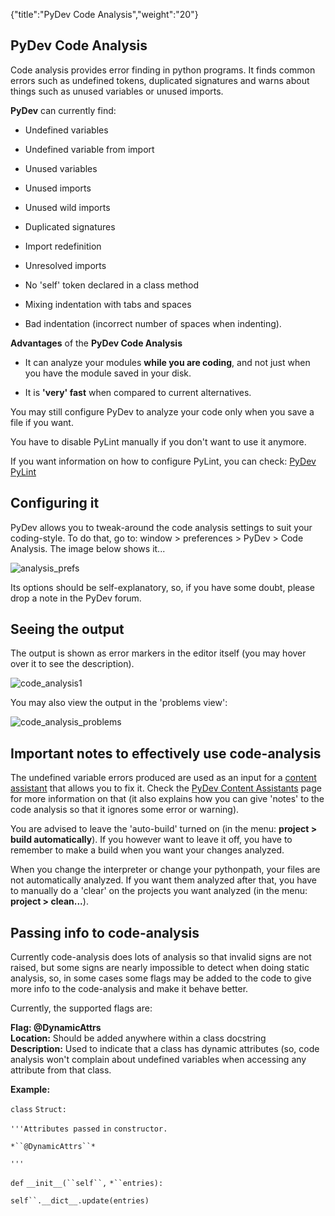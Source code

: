 {"title":"PyDev Code Analysis","weight":"20"} 

## PyDev Code Analysis

Code analysis provides error finding in python programs. It finds common errors such as undefined tokens, duplicated signatures and warns about things such as unused variables or unused imports.

**PyDev** can currently find:

*   Undefined variables
    
*   Undefined variable from import
    
*   Unused variables
    
*   Unused imports
    
*   Unused wild imports
    
*   Duplicated signatures
    
*   Import redefinition
    
*   Unresolved imports
    
*   No 'self' token declared in a class method
    
*   Mixing indentation with tabs and spaces
    
*   Bad indentation (incorrect number of spaces when indenting).
    

**Advantages** of the **PyDev Code Analysis**

*   It can analyze your modules **while you are coding**, and not just when you have the module saved in your disk.
    
*   It is **'very' fast** when compared to current alternatives.
    

You may still configure PyDev to analyze your code only when you save a file if you want.

You have to disable PyLint manually if you don't want to use it anymore.

If you want information on how to configure PyLint, you can check: [PyDev PyLint](/docs/appc/Axway_Appcelerator_Studio/Axway_Appcelerator_Studio_Guide/Web_Development/Python_Development/PyDev_Features/PyDev_PyLint/)

## Configuring it

PyDev allows you to tweak-around the code analysis settings to suit your coding-style. To do that, go to: window > preferences > PyDev > Code Analysis. The image below shows it...

![analysis_prefs](/Images/appc/pydev.org/images/codeanalysis/analysis_prefs.png)

Its options should be self-explanatory, so, if you have some doubt, please drop a note in the PyDev forum.

## Seeing the output

The output is shown as error markers in the editor itself (you may hover over it to see the description).

![code_analysis1](/Images/appc/pydev.org/images/codeanalysis/code_analysis1.png)

You may also view the output in the 'problems view':

![code_analysis_problems](/Images/appc/pydev.org/images/codeanalysis/code_analysis_problems.png)

## Important notes to effectively use code-analysis

The undefined variable errors produced are used as an input for a [content assistant](/docs/appc/Axway_Appcelerator_Studio/Axway_Appcelerator_Studio_Guide/Web_Development/Python_Development/PyDev_Features/PyDev_Content_Assistants/) that allows you to fix it. Check the [PyDev Content Assistants](/docs/appc/Axway_Appcelerator_Studio/Axway_Appcelerator_Studio_Guide/Web_Development/Python_Development/PyDev_Features/PyDev_Content_Assistants/) page for more information on that (it also explains how you can give 'notes' to the code analysis so that it ignores some error or warning).

You are advised to leave the 'auto-build' turned on (in the menu: **project > build automatically**). If you however want to leave it off, you have to remember to make a build when you want your changes analyzed.

When you change the interpreter or change your pythonpath, your files are not automatically analyzed. If you want them analyzed after that, you have to manually do a 'clear' on the projects you want analyzed (in the menu: **project > clean...**).

## Passing info to code-analysis

Currently code-analysis does lots of analysis so that invalid signs are not raised, but some signs are nearly impossible to detect when doing static analysis, so, in some cases some flags may be added to the code to give more info to the code-analysis and make it behave better.

Currently, the supported flags are:

**Flag: @DynamicAttrs**  
**Location:** Should be added anywhere within a class docstring  
**Description:** Used to indicate that a class has dynamic attributes (so, code analysis won't complain about undefined variables when accessing any attribute from that class.

**Example:**

`class` `Struct:`

`'''Attributes passed` `in` `constructor.`

`*``@DynamicAttrs``*`

`'''`

`def` `__init__(``self``,` `*``entries):`

`self``.__dict__.update(entries)`
